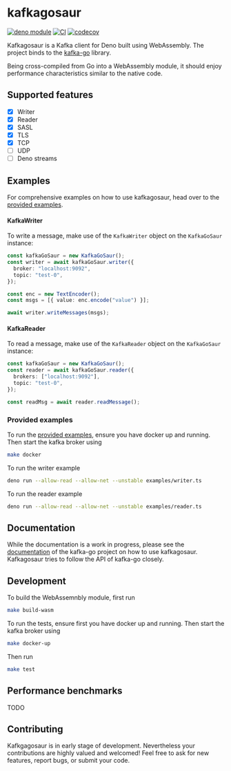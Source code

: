 # kafkagosaur

[![deno module](https://shield.deno.dev/x/kafkagosaur)](https://deno.land/x/kafkagosaur)
[![CI](https://github.com/arjun-1/kafkagosaur/actions/workflows/CI.yaml/badge.svg)](https://github.com/arjun-1/kafkagosaur/actions/workflows/CI.yaml)
[![codecov](https://codecov.io/gh/arjun-1/kafkagosaur/branch/master/graph/badge.svg)](https://codecov.io/gh/arjun-1/kafkagosaur)

Kafkagosaur is a Kafka client for Deno built using WebAssembly. The project
binds to the [kafka-go](https://github.com/segmentio/kafka-go) library.

Being cross-compiled from Go into a WebAssembly module, it should enjoy
performance characteristics similar to the native code.

## Supported features

- [x] Writer
- [x] Reader
- [x] SASL
- [x] TLS
- [x] TCP
- [ ] UDP
- [ ] Deno streams

## Examples

For comprehensive examples on how to use kafkagosaur, head over to the
[provided examples](#provided-examples).

#### KafkaWriter

To write a message, make use of the `KafkaWriter` object on the `KafkaGoSaur`
instance:

```typescript
const kafkaGoSaur = new KafkaGoSaur();
const writer = await kafkaGoSaur.writer({
  broker: "localhost:9092",
  topic: "test-0",
});

const enc = new TextEncoder();
const msgs = [{ value: enc.encode("value") }];

await writer.writeMessages(msgs);
```

#### KafkaReader

To read a message, make use of the `KafkaReader` object on the `KafkaGoSaur`
instance:

```typescript
const kafkaGoSaur = new KafkaGoSaur();
const reader = await kafkaGoSaur.reader({
  brokers: ["localhost:9092"],
  topic: "test-0",
});

const readMsg = await reader.readMessage();
```

### Provided examples

To run the [provided examples](examples), ensure you have docker up and running.
Then start the kafka broker using

```bash
make docker
```

To run the writer example

```bash
deno run --allow-read --allow-net --unstable examples/writer.ts
```

To run the reader example

```bash
deno run --allow-read --allow-net --unstable examples/reader.ts
```

## Documentation

While the documentation is a work in progress, please see the
[documentation](https://github.com/segmentio/kafka-go/blob/main/README.md) of
the kafka-go project on how to use kafkagosaur. Kafkagosaur tries to follow the
API of kafka-go closely.

## Development

To build the WebAssemnbly module, first run

```bash
make build-wasm
```

To run the tests, ensure first you have docker up and running. Then start the
kafka broker using

```bash
make docker-up
```

Then run

```bash
make test
```

## Performance benchmarks

TODO

## Contributing

Kafkgagosaur is in early stage of development. Nevertheless your contributions
are highly valued and welcomed! Feel free to ask for new features, report bugs,
or submit your code.
